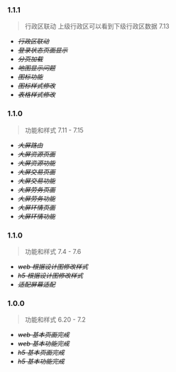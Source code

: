 ### 1.1.1
> 行政区联动 上级行政区可以看到下级行政区数据 7.13
- ~~_行政区联动_~~
- ~~_登录状态页面显示_~~
- ~~_分页加载_~~
- ~~_地图显示问题_~~
- ~~_图标功能_~~
- ~~_图标样式修改_~~
- ~~_表格样式修改_~~

### 1.1.0

> 功能和样式 7.11 - 7.15

- ~~_大屏路由_~~
- ~~_大屏资源页面_~~
- ~~_大屏资源功能_~~
- ~~_大屏交易页面_~~
- ~~_大屏交易功能_~~
- ~~_大屏劳务页面_~~
- ~~_大屏劳务功能_~~
- ~~_大屏环情页面_~~
- ~~_大屏环情功能_~~

### 1.1.0

> 功能和样式 7.4 - 7.6

- ~~_web 根据设计图修改样式_~~
- ~~_h5 根据设计图修改样式_~~
- ~~_适配屏幕适配_~~

### 1.0.0

> 功能和样式 6.20 - 7.2

- ~~_web 基本页面完成_~~
- ~~_web 基本功能完成_~~
- ~~_h5 基本页面完成_~~
- ~~_h5 基本功能完成_~~

